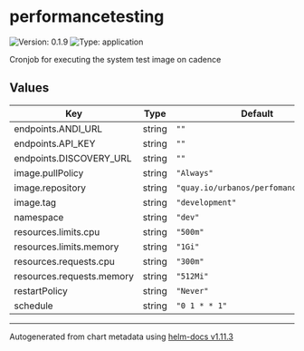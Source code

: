 # performancetesting

![Version: 0.1.9](https://img.shields.io/badge/Version-0.1.9-informational?style=flat-square) ![Type: application](https://img.shields.io/badge/Type-application-informational?style=flat-square)

Cronjob for executing the system test image on cadence

## Values

| Key | Type | Default | Description |
|-----|------|---------|-------------|
| endpoints.ANDI_URL | string | `""` |  |
| endpoints.API_KEY | string | `""` |  |
| endpoints.DISCOVERY_URL | string | `""` |  |
| image.pullPolicy | string | `"Always"` |  |
| image.repository | string | `"quay.io/urbanos/perfomancetesting"` |  |
| image.tag | string | `"development"` |  |
| namespace | string | `"dev"` |  |
| resources.limits.cpu | string | `"500m"` |  |
| resources.limits.memory | string | `"1Gi"` |  |
| resources.requests.cpu | string | `"300m"` |  |
| resources.requests.memory | string | `"512Mi"` |  |
| restartPolicy | string | `"Never"` |  |
| schedule | string | `"0 1 * * 1"` |  |

----------------------------------------------
Autogenerated from chart metadata using [helm-docs v1.11.3](https://github.com/norwoodj/helm-docs/releases/v1.11.3)
